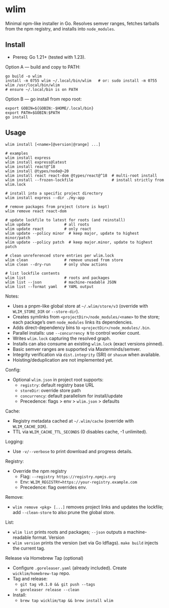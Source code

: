 # wlim

Minimal npm-like installer in Go. Resolves semver ranges, fetches tarballs from the npm registry, and installs into `node_modules`.

## Install

- Prereq: Go 1.21+ (tested with 1.23).

Option A — build and copy to PATH:
```
go build -o wlim
install -m 0755 wlim ~/.local/bin/wlim   # or: sudo install -m 0755 wlim /usr/local/bin/wlim
# ensure ~/.local/bin is on PATH
```

Option B — go install from repo root:
```
export GOBIN=${GOBIN:-$HOME/.local/bin}
export PATH=$GOBIN:$PATH
go install
```

## Usage

```
wlim install [<name>[@version|@range] ...]

# examples
wlim install express
wlim install express@latest
wlim install react@^18
wlim install @types/node@~20
wlim install react react-dom @types/react@^18  # multi-root install
wlim install --frozen-lockfile                 # install strictly from wlim.lock

# install into a specific project directory
wlim install express --dir ./my-app

# remove packages from project (store is kept)
wlim remove react react-dom

# update lockfile to latest for roots (and reinstall)
wlim update               # all roots
wlim update react         # only react
wlim update --policy minor  # keep major, update to highest minor/patch
wlim update --policy patch  # keep major.minor, update to highest patch

# clean unreferenced store entries per wlim.lock
wlim clean                # remove unused from store
wlim clean --dry-run      # only show actions

# list lockfile contents
wlim list                 # roots and packages
wlim list --json          # machine-readable JSON
wlim list --format yaml   # YAML output
```

Notes:
- Uses a pnpm-like global store at `~/.wlim/store/v3` (override with `WLIM_STORE_DIR` or `--store-dir`).
- Creates symlinks from `<projectDir>/node_modules/<name>` to the store; each package’s own `node_modules` links its dependencies.
- Adds direct-dependency bins to `<projectDir>/node_modules/.bin`.
- Parallel installs: use `--concurrency N` to control worker count.
- Writes `wlim.lock` capturing the resolved graph.
- Installs can also consume an existing `wlim.lock` (exact versions pinned).
- Basic semver ranges are supported via Masterminds/semver.
- Integrity verification via `dist.integrity` (SRI) or `shasum` when available.
- Hoisting/deduplication are not implemented yet.

Config:
- Optional `wlim.json` in project root supports:
  - `registry`: default registry base URL
  - `storeDir`: override store path
  - `concurrency`: default parallelism for install/update
  - Precedence: flags > env > `wlim.json` > defaults

Cache:
- Registry metadata cached at `~/.wlim/cache` (override with `WLIM_CACHE_DIR`).
- TTL via `WLIM_CACHE_TTL_SECONDS` (0 disables cache, -1 unlimited).

Logging:
- Use `-v/--verbose` to print download and progress details.

Registry:
- Override the npm registry
  - Flag: `--registry https://registry.npmjs.org`
  - Env: `WLIM_REGISTRY=https://your-registry.example.com`
  - Precedence: flag overrides env.

Remove:
- `wlim remove <pkg> [...]` removes project links and updates the lockfile; add `--clean-store` to also prune the global store.

List:
- `wlim list` prints roots and packages; `--json` outputs a machine-readable format.
Version
- `wlim version` prints the version (set via Go ldflags). `make build` injects the current tag.


Release via Homebrew Tap (optional)
- Configure `.goreleaser.yaml` (already included). Create `wicklim/homebrew-tap` repo.
- Tag and release:
  - `git tag v0.1.0 && git push --tags`
  - `goreleaser release --clean`
- Install:
  - `brew tap wicklim/tap && brew install wlim`
